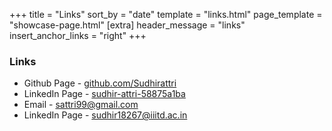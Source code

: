 +++
title = "Links"
sort_by = "date"
template = "links.html"
page_template = "showcase-page.html"
[extra]
header_message = "links"
insert_anchor_links = "right"
+++

### Links 
- <i class="fa fa-github"></i> Github Page - [github.com/Sudhirattri](https://github.com/Sudhirattri)
- <i class="fa fa-linkedin"></i> LinkedIn Page - [sudhir-attri-58875a1ba](https://www.linkedin.com/in/sudhir-attri-58875a1ba/)
- <i class="fa fa-envelope"></i> Email - [sattri99@gmail.com](mailto:sattri99@gmail.com)
- <i class="fa fa-university"></i> LinkedIn Page - [sudhir18267@iiitd.ac.in](mailto:sudhir18267@iiitd.ac.in)
